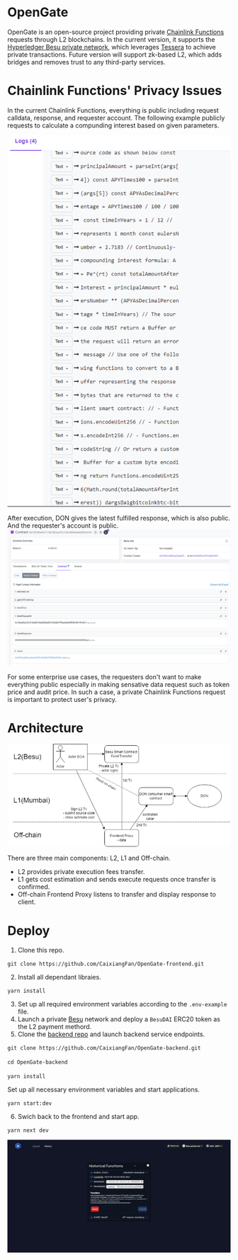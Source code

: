 # OpenGate
OpenGate is an open-source project providing private [Chainlink Functions](https://docs.chain.link/chainlink-functions) requests through L2 blockchains.
In the current version, it supports the [Hyperledger Besu private network](https://github.com/CaixiangFan/quorum-test-network), which leverages [Tessera](https://docs.tessera.consensys.net/) to achieve private transactions. Future version will support zk-based L2, which adds bridges and removes trust to any third-party services.

# Chainlink Functions' Privacy Issues

In the current Chainlink Functions, everything is public including request calldata, response, and requester account. The following example publicly requests to calculate a compunding interest based on given parameters. 

![RequestFunctionSource](https://github.com/CaixiangFan/OpenGate-frontend/blob/main/assets/calldata.png?raw=true)

After execution, DON gives the latest fulfilled response, which is also public. And the requester's account is public.
![Response](https://github.com/CaixiangFan/OpenGate-frontend/blob/main/assets/response.png?raw=true)

For some enterprise use cases, the requesters don't want to make everything public especially in making sensative data request such as token price and audit price. In such a case, a private Chainlink Functions request is important to protect user's privacy.
# Architecture
![OpenGate Architechture](https://github.com/CaixiangFan/OpenGate-frontend/blob/main/assets/opengate-arch.png?raw=true)

There are three main components: L2, L1 and Off-chain.

- L2 provides private execution fees transfer.
- L1 gets cost estimation and sends execute requests once transfer is confirmed.
- Off-chain Frontend Proxy listens to transfer and display response to client.

# Deploy

1. Clone this repo.
```
git clone https://github.com/CaixiangFan/OpenGate-frontend.git
```
2. Install all dependant libraies.
```
yarn install
```
3. Set up all required environment variables according to the `.env-example` file. 
4. Launch a private [Besu](https://github.com/CaixiangFan/quorum-test-network#quorum-dev-quickstart) network and deploy a `BesuDAI` ERC20 token as the L2 payment methord.
5. Clone the [backend repo](https://github.com/CaixiangFan/OpenGate-backend) and launch backend service endpoints.
```
git clone https://github.com/CaixiangFan/OpenGate-backend.git

cd OpenGate-backend

yarn install
```

Set up all necessary environment variables and start applications.

```
yarn start:dev
```

6. Swich back to the frontend and start app.
```
yarn next dev
```

![Chainlink historical functions](https://github.com/CaixiangFan/OpenGate-frontend/blob/main/assets/OPenGate.JPG?raw=true)